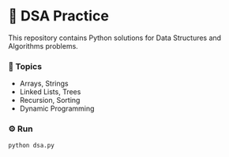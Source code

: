 # 🧠 DSA Practice

This repository contains Python solutions for Data Structures and Algorithms problems.

### 📘 Topics
- Arrays, Strings  
- Linked Lists, Trees  
- Recursion, Sorting  
- Dynamic Programming  

### ⚙️ Run
```bash
python dsa.py
